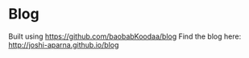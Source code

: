 # Blog

Built using https://github.com/baobabKoodaa/blog
Find the blog here: http://joshi-aparna.github.io/blog